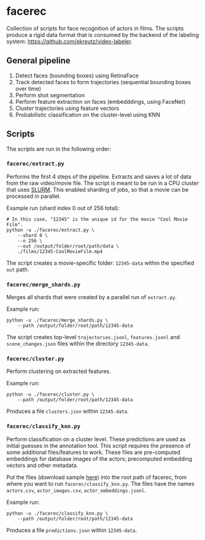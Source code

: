 # facerec

Collection of scripts for face recognition of actors in films. The scripts produce a rigid data format that is consumed by the backend of the labeling system: https://github.com/ekreutz/video-labeler.

## General pipeline

1. Detect faces (bounding boxes) using RetinaFace
2. Track detected faces to form trajectories (sequential bounding boxes over time)
3. Perform shot segmentation
4. Perform feature extraction on faces (embedddings, using FaceNet)
5. Cluster trajectories using feature vectors
6. Probabilistic classification on the cluster-level using KNN

## Scripts

The scripts are run in the following order:

### `facerec/extract.py`

Performs the first 4 steps of the pipeline. Extracts and saves a lot of data from the raw video/movie file. The script is meant to be run in a CPU cluster that uses [SLURM](https://docs.csc.fi/computing/running/getting-started/). This enabled sharding of jobs, so that a movie can be processed in parallel.

Example run (shard index 0 out of 256 total):

```
# In this case, "12345" is the unique id for the movie "Cool Movie Film".
python -u ./facerec/extract.py \
    --shard 0 \
    --n 256 \
    --out /output/folder/root/path/data \
    ./films/12345-CoolMovieFilm.mp4
```

The script creates a movie-specific folder: `12345-data` within the specified `out` path.

### `facerec/merge_shards.py`

Merges all shards that were created by a parallel run of `extract.py`.

Example run:

```
python -u ./facerec/merge_shards.py \
    --path /output/folder/root/path/12345-data
```

The script creates top-level `trajectories.jsonl`, `features.jsonl` and `scene_changes.json` files within the directory `12345-data`.

### `facerec/cluster.py`

Perform clustering on extracted features.

Example run:

```
python -u ./facerec/cluster.py \
    --path /output/folder/root/path/12345-data
```

Produces a file `clusters.json` within `12345-data`.

### `facerec/classify_knn.py`

Perform classification on a cluster level. These predictions are used as initial guesses in the annotation tool. This script requires the presence of some additional files/features to work. These files are pre-computed embeddings for database images of the actors; precomputed embedding vectors and other metadata.

Put the files (download sample [here](https://drive.google.com/file/d/1GFOCDFkrTsMBV29Uwpioq6JFrcgQY0X1/view?usp=sharing)) into the root path of facerec, from where you want to run `facerec/classify_knn.py`. The files have the names `actors.csv`, `actor_images.csv`, `actor_embeddings.jsonl`.

Example run:

```
python -u ./facerec/classify_knn.py \
    --path /output/folder/root/path/12345-data
```

Produces a file `predictions.json` within `12345-data`.
